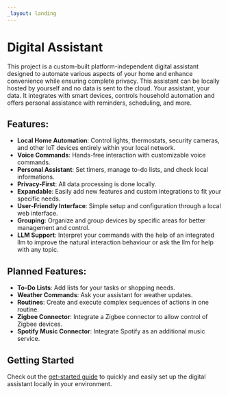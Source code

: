 ```yaml
---
_layout: landing
---
```


# Digital Assistant

This project is a custom-built platform-independent digital assistant designed to automate various aspects of your home and enhance convenience while ensuring complete privacy. This assistant can be locally hosted by yourself and no data is sent to the cloud. Your assistant, your data. It integrates with smart devices, controls household automation and offers personal assistance with reminders, scheduling, and more.

## Features:

- **Local Home Automation**: Control lights, thermostats, security cameras, and other IoT devices entirely within your local network.
- **Voice Commands**: Hands-free interaction with customizable voice commands.
- **Personal Assistant**: Set timers, manage to-do lists, and check local informations.
- **Privacy-First**: All data processing is done locally.
- **Expandable**: Easily add new features and custom integrations to fit your specific needs.
- **User-Friendly Interface**: Simple setup and configuration through a local web interface.
- **Grouping**: Organize and group devices by specific areas for better management and control.
- **LLM Support**: Interpret your commands with the help of an integrated llm to improve the natural interaction behaviour or ask the llm for help with any topic.
  
## Planned Features:
- **To-Do Lists**: Add lists for your tasks or shopping needs.
- **Weather Commands**: Ask your assistant for weather updates.
- **Routines**: Create and execute complex sequences of actions in one routine.
- **Zigbee Connector**: Integrate a Zigbee connector to allow control of Zigbee devices.
- **Spotify Music Connector**: Integrate Spotify as an additional music service.

## Getting Started

Check out the [get-started guide](installation/get-started.md) to quickly and easily set up the digital assistant locally in your environment.
